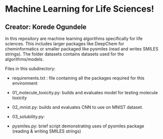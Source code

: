 # Machine Learning for Life Sciences!
## Creator: Korede Ogundele

In this repository are machine learning algorithms specifically for life sciences. This includes larger packages like DeepChem for cheminformatics or smaller packaged like pysmiles (read and writes SMILES strings). The folder datasets contains datasets used for the algorithms/models.



Files in this subdirectory:
- requirements.txt : file containing all the packages required for this environment

- 01_molecule_toxicity.py: builds and evaluates model for testing molecule toxicity

- 02_mnist.py: builds and evaluates CNN to use on MNIST dataset.

- 03_solubility.py: 

- pysmiles.py: brief script demonstrating uses of pysmiles package (reading & writing SMILES strings)